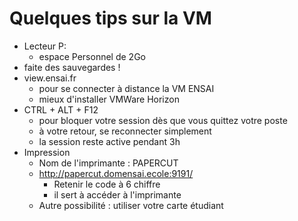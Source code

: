
# Quelques tips sur la VM

* Lecteur P:
  * espace Personnel de 2Go
* faite des sauvegardes !
* view.ensai.fr
  * pour se connecter à distance la VM ENSAI
  * mieux d'installer VMWare Horizon
* CTRL + ALT + F12
  * pour bloquer votre session dès que vous quittez votre poste
  * à votre retour, se reconnecter simplement
  * la session reste active pendant 3h
* Impression
  * Nom de l'imprimante : PAPERCUT
  * <http://papercut.domensai.ecole:9191/>
    * Retenir le code à 6 chiffre
    * il sert à accéder à l'imprimante
  * Autre possibilité : utiliser votre carte étudiant
